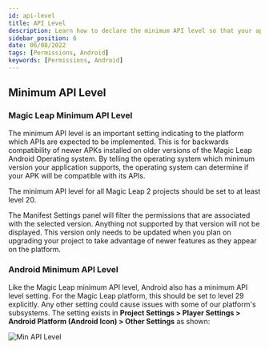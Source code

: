 ```yaml
---
id: api-level
title: API Level
description: Learn how to declare the minimum API level so that your application can indicate which APIs are expected to be implemented. 
sidebar_position: 6
date: 06/08/2022
tags: [Permissions, Android]
keywords: [Permissions, Android]
---
```


## Minimum API Level

### Magic Leap Minimum API Level

The minimum API level is an important setting indicating to the platform which APIs are expected to be implemented. This is for backwards compatibility of newer APKs installed on older versions of the Magic Leap Android Operating system. By telling the operating system which minimum version your application supports, the operating system can determine if your APK will be compatible with its APIs.

The minimum API level for all Magic Leap 2 projects should be set to at least level 20.

The Manifest Settings panel will filter the permissions that are associated with the selected version. Anything not supported by that version will not be displayed. This version only needs to be updated when you plan on upgrading your project to take advantage of newer features as they appear on the platform.

### Android Minimum API Level

Like the Magic Leap minimum API level, Android also has a minimum API level setting. For the Magic Leap platform, this should be set to level 29 explicitly. Any other setting could cause issues with some of our platform's subsystems. The setting exists in **Project Settings > Player Settings > Android Platform (Android Icon) > Other Settings**  as shown:

![Min API Level](/img/unity/MinAPILevelPermissions.png)

